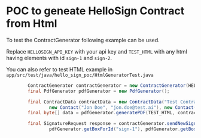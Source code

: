 # POC to geneate HelloSign Contract from Html

To test the ContractGenerator following example can be used.

Replace `HELLOSIGN_API_KEY` with your api key and `TEST_HTML` with any html having elements with id `sign-1` and `sign-2`.

You can also refer to test HTML example in `app/src/test/java/hello_sign_poc/HtmlGeneratorTest.java`


```java
        ContractGenerator contractGenerator = new ContractGenerator(HELLOSIGN_API_KEY);
        final PdfGenerator pdfGenerator = new PdfGenerator();

        final ContractData contractData = new ContractData("Test Contract",
                new Contact("Jon Doe", "jon.doe@test.ai"), new Contact("Jane Doe", "jane.doe@test.com"));
        final byte[] data = pdfGenerator.generatePDF(TEST_HTML, contractData.getContractName() + "_" + Instant.now().getEpochSecond());

        final SignatureRequest response = contractGenerator.sendNewSignatureRequest(contractData, data,
                pdfGenerator.getBoxForId("sign-1"), pdfGenerator.getBoxForId("sign-2"));
```

